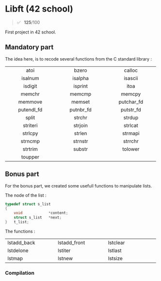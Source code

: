 # Libft (42 school)
> ✅ &ensp;**125**/100

First project in 42 school.

## Mandatory part

The idea here, is to recode several functions from the C standard library :

<table style="text-align:center;">
    <tr>
        <td width="150">
            atoi
        </td>
        <td width="150">
            bzero
        </td>
        <td width="150">
            calloc
        </td>
    </tr>
    <tr>
        <td>
            isalnum
        </td>
        <td>
            isalpha
        </td>
        <td>
            isascii
        </td>
    </tr>
    <tr>
        <td>
            isdigit
        </td>
        <td>
            isprint
        </td>
        <td>
            itoa
        </td>
    </tr>
    <tr>
        <td>
            memchr
        </td>
        <td>
            memcmp
        </td>
        <td>
            memcpy
        </td>
    </tr>
    <tr>
        <td>
            memmove
        </td>
        <td>
            memset
        </td>
        <td>
            putchar_fd
        </td>
    </tr>
    <tr>
        <td>
            putendl_fd
        </td>
        <td>
            putnbr_fd
        </td>
        <td>
            putstr_fd
        </td>
    </tr>
    <tr>
        <td>
            split
        </td>
        <td>
            strchr
        </td>
        <td>
            strdup
        </td>
    </tr>
    <tr>
        <td>
            striteri
        </td>
        <td>
            strjoin
        </td>
        <td>
            strlcat
        </td>
    </tr>
    <tr>
        <td>
            strlcpy
        </td>
        <td>
            strlen
        </td>
        <td>
            strmapi
        </td>
    </tr>
    <tr>
        <td>
            strncmp
        </td>
        <td>
            strnstr
        </td>
        <td>
            strrchr
        </td>
    </tr>
    <tr>
        <td>
            strtrim
        </td>
        <td>
            substr
        </td>
        <td>
            tolower
        </td>
    </tr>
    <tr>
        <td>
            toupper
        </td>
        <td>
        </td>
        <td>
        </td>
    </tr>
</table>

## Bonus part

For the bonus part, we created some usefull functions to manipulate lists.

The node of the list :
```c
typedef struct s_list
{
    void            *content;
    struct s_list   *next;
}   t_list;
```
The functions :

<table>
    <tr>
        <td width="150">
            lstadd_back
        </td>
        <td width="150">
            lstadd_front
        </td>
        <td width="150">
            lstclear
        </td>
    </tr>
    <tr>
        <td>
            lstdelone
        </td>
        <td>
            lstiter
        </td>
        <td>
            lstlast
        </td>
    </tr>
    <tr>
        <td>
            lstmap
        </td>
        <td>
            lstnew
        </td>
        <td>
            lstsize
        </td>
    </tr>
</table>

### Compilation